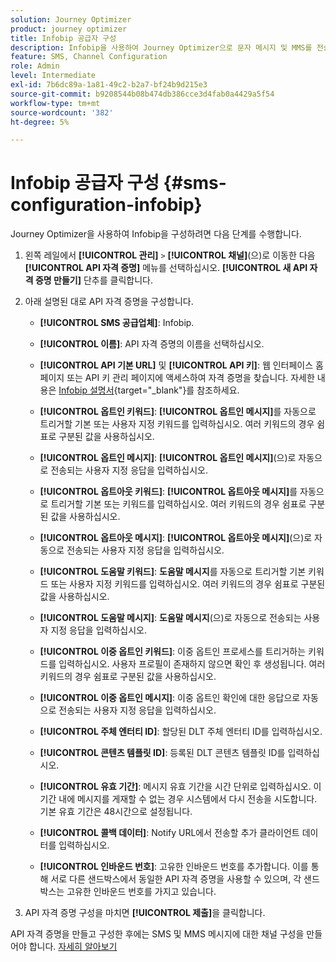 ```yaml
---
solution: Journey Optimizer
product: journey optimizer
title: Infobip 공급자 구성
description: Infobip을 사용하여 Journey Optimizer으로 문자 메시지 및 MMS를 전송하도록 환경을 구성하는 방법에 대해 알아봅니다
feature: SMS, Channel Configuration
role: Admin
level: Intermediate
exl-id: 7b6dc89a-1a81-49c2-b2a7-bf24b9d215e3
source-git-commit: b9208544b08b474db386cce3d4fab0a4429a5f54
workflow-type: tm+mt
source-wordcount: '382'
ht-degree: 5%

---
```


# Infobip 공급자 구성 {#sms-configuration-infobip}

Journey Optimizer을 사용하여 Infobip을 구성하려면 다음 단계를 수행합니다.

1. 왼쪽 레일에서 **[!UICONTROL 관리]** `>` **[!UICONTROL 채널]**(으)로 이동한 다음 **[!UICONTROL API 자격 증명]** 메뉴를 선택하십시오. **[!UICONTROL 새 API 자격 증명 만들기]** 단추를 클릭합니다.

1. 아래 설명된 대로 API 자격 증명을 구성합니다.

   * **[!UICONTROL SMS 공급업체]**: Infobip.

   * **[!UICONTROL 이름]**: API 자격 증명의 이름을 선택하십시오.

   * **[!UICONTROL API 기본 URL]** 및 **[!UICONTROL API 키]**: 웹 인터페이스 홈 페이지 또는 API 키 관리 페이지에 액세스하여 자격 증명을 찾습니다. 자세한 내용은 [Infobip 설명서](https://www.infobip.com/docs/api){target="_blank"}를 참조하세요.

   * **[!UICONTROL 옵트인 키워드]**: **[!UICONTROL 옵트인 메시지]**&#x200B;를 자동으로 트리거할 기본 또는 사용자 지정 키워드를 입력하십시오. 여러 키워드의 경우 쉼표로 구분된 값을 사용하십시오.

   * **[!UICONTROL 옵트인 메시지]**: **[!UICONTROL 옵트인 메시지]**(으)로 자동으로 전송되는 사용자 지정 응답을 입력하십시오.

   * **[!UICONTROL 옵트아웃 키워드]**: **[!UICONTROL 옵트아웃 메시지]**&#x200B;를 자동으로 트리거할 기본 또는 키워드를 입력하십시오. 여러 키워드의 경우 쉼표로 구분된 값을 사용하십시오.

   * **[!UICONTROL 옵트아웃 메시지]**: **[!UICONTROL 옵트아웃 메시지]**(으)로 자동으로 전송되는 사용자 지정 응답을 입력하십시오.

   * **[!UICONTROL 도움말 키워드]**: **도움말 메시지**&#x200B;를 자동으로 트리거할 기본 키워드 또는 사용자 지정 키워드를 입력하십시오. 여러 키워드의 경우 쉼표로 구분된 값을 사용하십시오.

   * **[!UICONTROL 도움말 메시지]**: **도움말 메시지**(으)로 자동으로 전송되는 사용자 지정 응답을 입력하십시오.

   * **[!UICONTROL 이중 옵트인 키워드]**: 이중 옵트인 프로세스를 트리거하는 키워드를 입력하십시오. 사용자 프로필이 존재하지 않으면 확인 후 생성됩니다. 여러 키워드의 경우 쉼표로 구분된 값을 사용하십시오.

   * **[!UICONTROL 이중 옵트인 메시지]**: 이중 옵트인 확인에 대한 응답으로 자동으로 전송되는 사용자 지정 응답을 입력하십시오.

   * **[!UICONTROL 주체 엔터티 ID]**: 할당된 DLT 주체 엔터티 ID를 입력하십시오.

   * **[!UICONTROL 콘텐츠 템플릿 ID]**: 등록된 DLT 콘텐츠 템플릿 ID를 입력하십시오.

   * **[!UICONTROL 유효 기간]**: 메시지 유효 기간을 시간 단위로 입력하십시오. 이 기간 내에 메시지를 게재할 수 없는 경우 시스템에서 다시 전송을 시도합니다. 기본 유효 기간은 48시간으로 설정됩니다.

   * **[!UICONTROL 콜백 데이터]**: Notify URL에서 전송할 추가 클라이언트 데이터를 입력하십시오.

   * **[!UICONTROL 인바운드 번호]**: 고유한 인바운드 번호를 추가합니다. 이를 통해 서로 다른 샌드박스에서 동일한 API 자격 증명을 사용할 수 있으며, 각 샌드박스는 고유한 인바운드 번호를 가지고 있습니다.

1. API 자격 증명 구성을 마치면 **[!UICONTROL 제출]**&#x200B;을 클릭합니다.

API 자격 증명을 만들고 구성한 후에는 SMS 및 MMS 메시지에 대한 채널 구성을 만들어야 합니다. [자세히 알아보기](sms-configuration-surface.md)

